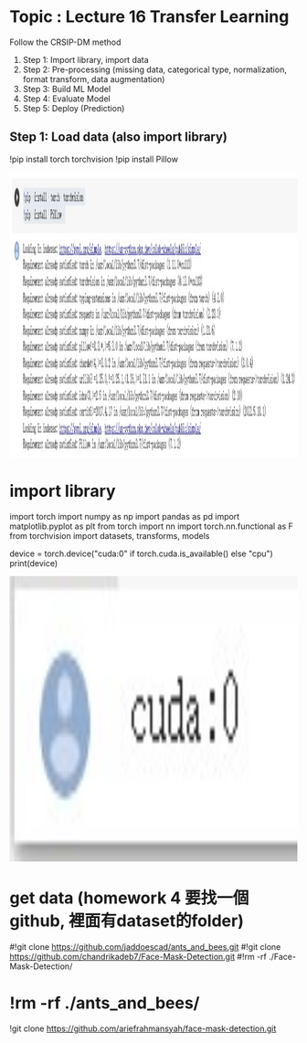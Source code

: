 # Topic : Lecture 16 Transfer Learning

Follow the CRSIP-DM method
1. Step 1: Import library, import data
2. Step 2: Pre-processing (missing data, categorical type, normalization, format transform, data augmentation)
3. Step 3: Build ML Model
4. Step 4: Evaluate Model
5. Step 5: Deploy (Prediction)

## Step 1:  Load data (also import library)
!pip install torch torchvision
!pip install Pillow 

<img src="./img/step1-1.jpg" height=500/>

# import library
import torch
import numpy as np
import pandas as pd
import matplotlib.pyplot as plt
from torch import nn
import torch.nn.functional as F
from torchvision import datasets, transforms, models

device = torch.device("cuda:0" if torch.cuda.is_available() else "cpu")
print(device)

<img src="./img/step1-2.jpg" height=500/>

# get data  (homework 4 要找一個github, 裡面有dataset的folder)
#!git clone https://github.com/jaddoescad/ants_and_bees.git
#!git clone https://github.com/chandrikadeb7/Face-Mask-Detection.git
#!rm -rf ./Face-Mask-Detection/
# !rm -rf ./ants_and_bees/
!git clone https://github.com/ariefrahmansyah/face-mask-detection.git





